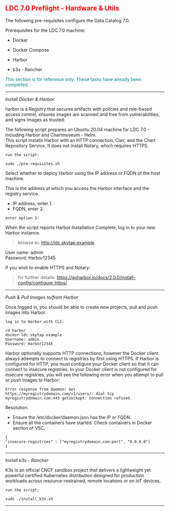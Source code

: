## <font color='red'>LDC 7.0 Preflight - Hardware & Utils</font>  

The following pre-requisites configure the Data Catalog 7.0.

Prerequisites for the LDC 7.0 machine:
* Docker
* Docker Compose 
* Harbor

* k3s - Rancher

<font color='teal'>This section is for reference only. These tasks have already been completed.</font>

---

<em>Install Docker & Harbor</em>

harbor is a Regsitry that secures artifacts with policies and role-based access control, ensures images are scanned and free from vulnerabilities, and signs images as trusted.

The following script prepares an Ubuntu 20.04 machine for LDC 7.0 - including Harbor and Chartmuseum - Helm.  
This script installs Harbor with an HTTP connection, Clair, and the Chart Repository Service. It does not install Notary, which requires HTTPS.  

``run the script:``
```
sudo ./pre-requisites.sh
```
Select whether to deploy Harbor using the IP address or FQDN of the host machine.

This is the address at which you access the Harbor interface and the registry service.

* IP address, enter 1.  
* FQDN, enter 2.  

``enter option 2:``  

When the script reports Harbor Installation Complete, log in to your new Harbor instance.

  > browse to: http://ldc.skytap.example

User name: admin  
Password: Harbor12345  

If you wish to enable HTTPS and Notary: 

  > for further details: https://goharbor.io/docs/2.0.0/install-config/configure-https/

--- 

<em>Push & Pull Images to/from Harbor</em>

Once logged in, you should be able to create new projects, pull and push images into Harbor. 

``log in to Harbor with CLI:``
```
cd harbor
docker ldc.skytap.example
Username: admin
Password: Harbor12345
```
Harbor optionally supports HTTP connections, however the Docker client always attempts to connect to registries by first using HTTPS. If Harbor is configured for HTTP, you must configure your Docker client so that it can connect to insecure registries. In your Docker client is not configured for insecure registries, you will see the following error when you attempt to pull or push images to Harbor:  

```Error response from daemon: Get https://myregistrydomain.com/v1/users/: dial tcp myregistrydomain.com:443 getsockopt: connection refused.```

Resolution: 
* Ensure the /etc/docker/daemon.json has the IP or FQDN. 
* Ensure all the containers have started. Check containers in Docker section of VSC.

```
{
"insecure-registries" : ["myregistrydomain.com:port", "0.0.0.0"]
}
```

---

<em>Install k3s - Rancher</em> 

K3s is an official CNCF sandbox project that delivers a lightweight yet powerful certified Kubernetes distribution designed for production workloads across resource-restrained, remote locations or on IoT devices.

``run the script:``
```
sudo ./install_k3s.sh
```




---
